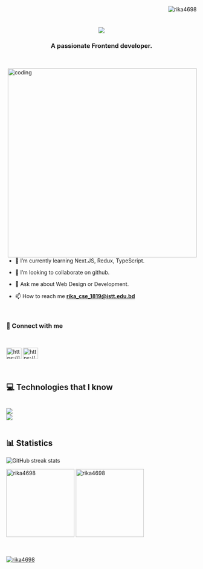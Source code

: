 <p align="right"> <img src="https://komarev.com/ghpvc/?username=rika4698&label=Profile%20views&color=0e75b6&style=flat" alt="rika4698" /> </p>


<h1 align="center">
    <img src="https://readme-typing-svg.demolab.com?font=Playfair+Display&weight=700&size=35&pause=1000&color=9A3BF0&background=FBF8F700&width=500&height=70&lines=Assalamualikum++%F0%9F%91%8B;I'm+Sharmin+Akter+Reka+%F0%9F%98%83" />
</h1>


<h3 align="center">A passionate Frontend developer.</h3>
<br/>
<br/>
<div>
<img align="right" alt="coding" width="500" hight="500" src="https://cdn.dribbble.com/users/17707/screenshots/2413754/rrr.gif">
</div>



- 🌱 I’m currently learning Next.JS, Redux, TypeScript.

- 👯 I’m looking to collaborate on github.

- 💬 Ask me about Web Design or Development.

- 📫 How to reach me **rika_cse_1819@istt.edu.bd**
<br/>

<h3 align="left" >📨 Connect with me</h3><br/>
<p align="left">
<a href="https://linkedin.com/in/https://linkedin.com/in/sharmin-rika-2b17a42b4" target="blank"><img align="center" src="https://raw.githubusercontent.com/rahuldkjain/github-profile-readme-generator/master/src/images/icons/Social/linked-in-alt.svg" alt="https://linkedin.com/in/sharmin-rika-2b17a42b4" height="30" width="40" /></a>
<a href="https://fb.com/https://www.facebook.com/sharmin.rika.46/" target="blank"><img align="center" src="https://raw.githubusercontent.com/rahuldkjain/github-profile-readme-generator/master/src/images/icons/Social/facebook.svg" alt="https://www.facebook.com/sharmin.rika.46/" height="30" width="40" /></a>
</p>
<br/>



<h2 align="left">💻 Technologies that I know</h2><br/>
 <img src="https://skillicons.dev/icons?i=c,cpp,python,html,css,tailwind,bootstrap,javascript,react&theme=light" /><br/>
    <img src="https://skillicons.dev/icons?i=nodejs,express,mongodb,firebase,vercel,vscode,figma,git,github&theme=light" /><br>

<br />

## 📊 Statistics
<div align="left">

<p><img src="https://github-readme-streak-stats-eight.vercel.app/?user=rika4698&theme=react&layout=compact" alt="GitHub streak stats" /></p>
</div>

<div align="left">
  <img  src="https://github-readme-stats.vercel.app/api?username=rika4698&show_icons=true&locale=en" height="180" alt="rika4698" />
  <img  src="https://github-readme-stats.vercel.app/api/top-langs?username=rika4698&show_icons=true&locale=en&layout=compact" height="180" alt="rika4698" />
</div>
<br />
<br />
<div align="left">
<p align="left"> <a href="https://github.com/ryo-ma/github-profile-trophy"><img src="https://github-profile-trophy.vercel.app/?username=rika4698&theme=onedark&no-frame=true&no-bg=true&margin-w=4" alt="rika4698" /></a> </p>
</div>




<!--
**Rika4698/Rika4698** is a ✨ _special_ ✨ repository because its `README.md` (this file) appears on your GitHub profile.
//## Hi there 👋
Here are some ideas to get you started:

- 🔭 I’m currently working on ...
- 🌱 I’m currently learning ...
- 👯 I’m looking to collaborate on ...
- 🤔 I’m looking for help with ...
- 💬 Ask me about ...
- 📫 How to reach me: ...
- 😄 Pronouns: ...
- ⚡ Fun fact: ...  <hr/>
<br />
<div align="center">
  <h2>🌟 My Contributions 🌟</h2>
  <br>
  <img alt="snake eating my contributions" src="https://raw.githubusercontent.com/salesp07/salesp07/output/github-contribution-grid-snake.svg" />
  
  <br/><br/><br/>
</div>
-->
